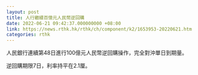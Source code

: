 ```yaml
---
layout: post
title: 人行繼續百億元人民幣逆回購
date: 2022-06-21 09:42:37.000000000 +08:00
link: https://news.rthk.hk/rthk/ch/component/k2/1653953-20220621.htm
categories: rthk
---
```


人民銀行連續第48日進行100億元人民幣逆回購操作，完全對沖單日到期量。

逆回購期限7日，利率持平在2.1厘。
